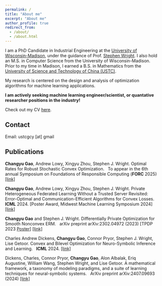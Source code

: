 ```yaml
---
permalink: /
title: "About me"
excerpt: "About me"
author_profile: true
redirect_from:
  - /about/
  - /about.html
---
```


I am a PhD Candidate in Industrial Engineering at the [University of Wisconsin-Madison](https://www.wisc.edu/), under the guidance of Prof. [Stephen Wright](http://pages.cs.wisc.edu/~swright/). I also hold an M.S. in Computer Science from the University of Wisconsin-Madison. Prior to my time in Madison, I earned a B.S. in Mathematics from the [University of Science and Technology of China (USTC)](https://en.ustc.edu.cn/).

My research is centered on the design and analysis of optimization algorithms for machine learning applications.

**I am actively seeking machine learning engineer/scientist, or quantative researcher positions in the industry!**

Check out my CV [here](/resume/resume.pdf).

## Contact

Email: ustcgcy [at] gmail

## Publications

**Changyu Gao**, Andrew Lowy, Xingyu Zhou, Stephen J. Wright.
Optimal Rates for Robust Stochastic Convex Optimization. &nbsp;
To appear in the 6th annual Symposium on Foundations of Responsible
Computing (**FORC** 2025) [[link]](https://arxiv.org/abs/2412.11003)

**Changyu Gao**, Andrew Lowy, Xingyu Zhou, Stephen J. Wright. Private Heterogeneous Federated Learning Without a Trusted Server Revisited: Error-Optimal and Communication-Efficient Algorithms for Convex Losses. &nbsp;
**ICML** 2024. [Poster Award, Midwest Machine Learning Symposium 2024] [[link]](https://arxiv.org/abs/2407.09690)

**Changyu Gao** and Stephen J. Wright. Differentially Private Optimization for Smooth Nonconvex ERM. &nbsp;
arXiv preprint arXiv:2302.04972 (2023) [TPDP 2023 [Poster](/files/DPOPT_tpdp_poster.pdf)] [[link]](https://arxiv.org/abs/2302.04972)

Charles Andrew Dickens, **Changyu Gao**, Connor Pryor, Stephen J. Wright, Lise Getoor.
Convex and Bilevel Optimization for Neuro-Symbolic Inference and Learning. &nbsp;
**ICML** 2024.
[[link]](https://arxiv.org/abs/2401.09651)

Dickens, Charles, Connor Pryor, **Changyu Gao**, Alon Albalak, Eriq Augustine, William Wang,
Stephen Wright, and Lise Getoor. A mathematical framework, a taxonomy of modeling paradigms, and
a suite of learning techniques for neural-symbolic systems. &nbsp;
ArXiv preprint arXiv:2407.09693 (2024) [[link]](https://arxiv.org/abs/2407.09693)